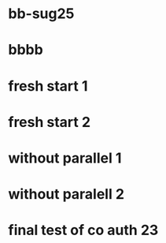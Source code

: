 # bb-sug25

# bbbb

# fresh start 1

# fresh start 2

# without parallel 1

# without paralell 2

# final test of co auth 23


